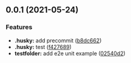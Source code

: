 ## 0.0.1 (2021-05-24)


### Features

* **.husky:** add precommit ([b8dc662](https://github.com/cjinhuo/rollup-ts-jest-boilerplate/commit/b8dc6629838f8ddf9057d1051cc97f3379e72847))
* **.husky:** test ([f427689](https://github.com/cjinhuo/rollup-ts-jest-boilerplate/commit/f427689105697caaf5265d197340506c20982dcf))
* **testfolder:** add e2e unit example ([02540d2](https://github.com/cjinhuo/rollup-ts-jest-boilerplate/commit/02540d2a75210ac44ce3d967907c3493c0c4f489))




